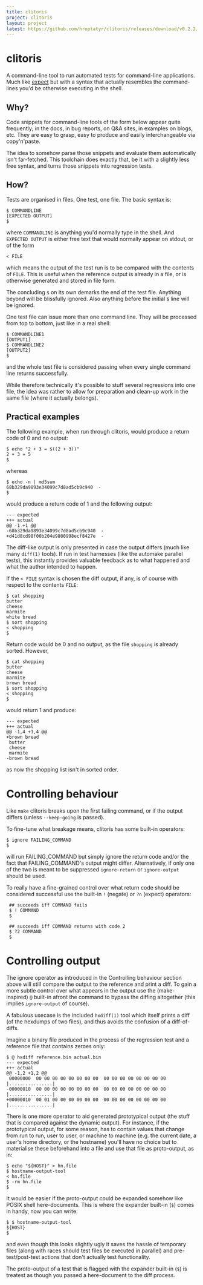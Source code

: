 ```yaml
---
title: clitoris
project: clitoris
layout: project
latest: https://github.com/hroptatyr/clitoris/releases/download/v0.2.2/clitoris-0.2.2.tar.xz
---
```


clitoris
========

A command-line tool to run automated tests for command-line
applications.  Much like [expect][1] but with a syntax that actually
resembles the command-lines you'd be otherwise executing in the shell.

Why?
----
Code snippets for command-line tools of the form below appear quite
frequently; in the docs, in bug reports, on Q&A sites, in examples on
blogs, etc.  They are easy to grasp, easy to produce and easily
interchangeable via copy'n'paste.

The idea to somehow parse those snippets and evaluate them automatically
isn't far-fetched.  This toolchain does exactly that, be it with a
slightly less free syntax, and turns those snippets into regression
tests.

How?
----
Tests are organised in files.  One test, one file.  The basic syntax is:

    $ COMMANDLINE
    [EXPECTED OUTPUT]
    $

where `COMMANDLINE` is anything you'd normally type in the shell.
And `EXPECTED OUTPUT` is either free text that would normally appear on
stdout, or of the form

    < FILE

which means the output of the test run is to be compared with the
contents of `FILE`.  This is useful when the reference output is already
in a file, or is otherwise generated and stored in file form.

The concluding `$` on its own demarks the end of the test file.
Anything beyond will be blissfully ignored.  Also anything before the
initial `$` line will be ignored.

One test file can issue more than one command line.  They will be
processed from top to bottom, just like in a real shell:

    $ COMMANDLINE1
    [OUTPUT1]
    $ COMMANDLINE2
    [OUTPUT2]
    $

and the whole test file is considered passing when every single command
line returns successfully.

While therefore technically it's possible to stuff several regressions
into one file, the idea was rather to allow for preparation and clean-up
work in the same file (where it actually belongs).

Practical examples
------------------
The following example, when run through clitoris, would produce a return
code of 0 and no output:

    $ echo "2 + 3 = $((2 + 3))"
    2 + 3 = 5
    $

whereas

    $ echo -n | md5sum
    68b329da9893e34099c7d8ad5cb9c940  -
    $

would produce a return code of 1 and the following output:

    --- expected
    +++ actual
    @@ -1 +1 @@
    -68b329da9893e34099c7d8ad5cb9c940  -
    +d41d8cd98f00b204e9800998ecf8427e  -

The diff-like output is only presented in case the output differs (much
like many `diff(1)` tools).  If run in test harnesses (like the automake
parallel tests), this instantly provides valuable feedback as to what
happened and what the author intended to happen.

If the `< FILE` syntax is chosen the diff output, if any, is of course
with respect to the contents `FILE`:

    $ cat shopping
    butter
    cheese
    marmite
    white bread
    $ sort shopping
    < shopping
    $

Return code would be 0 and no output, as the file `shopping` is already
sorted.  However,

    $ cat shopping
    butter
    cheese
    marmite
    brown bread
    $ sort shopping
    < shopping
    $

would return 1 and produce:

    --- expected
    +++ actual
    @@ -1,4 +1,4 @@
    +brown bread
     butter
     cheese
     marmite
    -brown bread

as now the shopping list isn't in sorted order.


Controlling behaviour
=====================

Like `make` clitoris breaks upon the first failing command, or if the
output differs (unless `--keep-going` is passed).

To fine-tune what breakage means, clitoris has some built-in operators:

    $ ignore FAILING_COMMAND
    $

will run FAILING_COMMAND but simply ignore the return code and/or the
fact that FAILING_COMMAND's output might differ.  Alternatively, if only
one of the two is meant to be suppressed `ignore-return` or
`ignore-output` should be used.

To really have a fine-grained control over what return code should be
considered successful use the built-in `!` (negate) or `?n` (expect)
operators:

     ## succeeds iff COMMAND fails
     $ ! COMMAND
     $

     ## succeeds iff COMMAND returns with code 2
     $ ?2 COMMAND
     $

Controlling output
==================

The ignore operator as introduced in the Controlling behaviour section
above will still compare the output to the reference and print a diff.
To gain a more subtle control over what appears in the output use the
(make-inspired) `@` built-in afront the command to bypass the diffing
altogether (this implies `ignore-output` of course).

A fabulous usecase is the included `hxdiff(1)` tool which itself prints
a diff (of the hexdumps of two files), and thus avoids the confusion of
a diff-of-diffs.

Imagine a binary file produced in the process of the regression test and
a reference file that contains zeroes only:

    $ @ hxdiff reference.bin actual.bin
    --- expected
    +++ actual
    @@ -1,2 +1,2 @@
     00000000  00 00 00 00 00 00 00 00  00 00 00 00 00 00 00 00   |................|
    -00000010  00 00 00 00 00 00 00 00  00 00 00 00 00 00 00 00   |................|
    +00000010  00 01 00 00 00 00 00 00  00 00 00 00 00 00 00 00   |................|

There is one more operator to aid generated prototypical output (the
stuff that is compared against the dynamic output).  For instance, if
the prototypical output, for some reason, has to contain values that
change from run to run, user to user, or machine to machine (e.g. the
current date, a user's home directory, or the hostname) you'll have no
choice but to materialise these beforehand into a file and use that file
as proto-output, as in:

    $ echo "${HOST}" > hn.file
    $ hostname-output-tool
    < hn.file
    $ -rm hn.file
    $

It would be easier if the proto-output could be expanded somehow like
POSIX shell here-documents.  This is where the expander built-in (`$`)
comes in handy, now you can write:

    $ $ hostname-output-tool
    ${HOST}
    $

and even though this looks slightly ugly it saves the hassle of
temporary files (along with races should test files be executed in
parallel) and pre-test/post-test actions that don't actually test
functionality.

The proto-output of a test that is flagged with the expander built-in
(`$`) is treatest as though you passed a here-document to the diff
process.


  [1]: http://expect.sourceforge.net/
